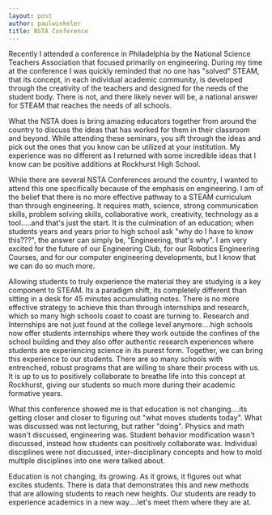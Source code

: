 ```yaml
---
layout: post
author: paulwinkeler
title: NSTA Conference 
---
```

Recently I attended a conference in Philadelphia by the National Science Teachers Association that focused primarily on engineering.  During my time at the conference I was quickly reminded that no one has "solved" STEAM, that its concept, in each individual academic community, is developed through the creativity of the teachers and designed for the needs of the student body.  There is not, and there likely never will be, a national answer for STEAM that reaches the needs of all schools.

What the NSTA does is bring amazing educators together from around the country to discuss the ideas that has worked for them in their classroom and beyond.  While attending these seminars, you sift through the ideas and pick out the ones that you know can be utilized at your institution.  My experience was no different as I returned with some incredible ideas that I know can be positive additions at Rockhurst High School.  

While there are several NSTA Conferences around the country, I wanted to attend this one specifically because of the emphasis on engineering.  I am of the belief that there is no more effective pathway to a STEAM curriculum than through engineering.  It requires math, science, strong communication skills, problem solving skills, collaborative work, creativity, technology as a tool.....and that's just the start.  It is the culmination of an education; when students years and years prior to high school ask "why do I have to know this???", the answer can simply be, "Engineering, that's why".  I am very excited for the future of our Engineering Club, for our Robotics Engineering Courses, and for our computer engineering developments, but I know that we can do so much more.

Allowing students to truly experience the material they are studying is a key component to STEAM.  Its a paradigm shift, its completely different than sitting in a desk for 45 minutes accumulating notes.  There is no more effective strategy to achieve this than through internships and research, which so many high schools coast to coast are turning to.  Research and Internships are not just found at the college level anymore....high schools now offer students internships where they work outside the confines of the school building and they also offer authentic research experiences where students are experiencing science in its purest form.  Together, we can bring this experience to our students.  There are so many schools with entrenched, robust programs that are willing to share their process with us.  It is up to us to positively collaborate to breathe life into this concept at Rockhurst, giving our students so much more during their academic formative years.  

What this conference showed me is that education is not changing....its getting closer and closer to figuring out "what moves students today".  What was discussed was not lecturing, but rather "doing".  Physics and math wasn't discussed, engineering was.  Student behavior modification wasn't discussed, instead how students can positively collaborate was.  Individual disciplines were not discussed, inter-disciplinary concepts and how to mold multiple disciplines into one were talked about.  

Education is not changing, its growing.  As it grows, it figures out what excites students.  There is data that demonstrates this and new methods that are allowing students to reach new heights.  Our students are ready to experience academics in a new way....let's meet them where they are at.